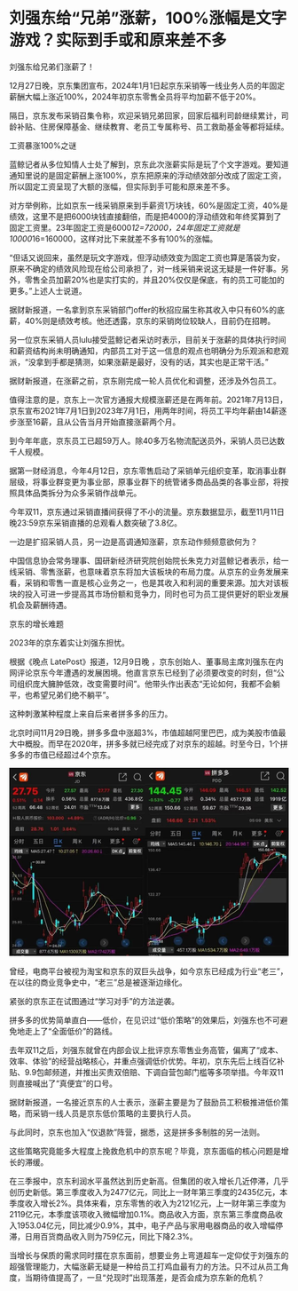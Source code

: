 # 刘强东给“兄弟”涨薪，100%涨幅是文字游戏？实际到手或和原来差不多

刘强东给兄弟们涨薪了！

12月27日晚，京东集团宣布，2024年1月1日起京东采销等一线业务人员的年固定薪酬大幅上涨近100%，2024年初京东零售全员将平均加薪不低于20%。

隔日，京东发布采销召集令称，欢迎采销兄弟回家，回家后福利司龄继续累计，司龄补贴、住房保障基金、继续教育、老员工专属称号、员工救助基金等都将延续。

工资暴涨100%之谜

蓝鲸记者从多位知情人士处了解到，京东此次涨薪实际是玩了个文字游戏。要知道通知里说的是固定薪酬上涨100%，京东把原来的浮动绩效部分改成了固定工资，所以固定工资呈现了大额的涨幅，但实际到手可能和原来差不多。

对方举例称，比如京东一线采销原来到手薪资1万块钱，60%是固定工资，40%是绩效，这里不是把6000块钱直接翻倍，而是把4000的浮动绩效和年终奖算到了固定工资里。23年固定工资是6000*12=72000，24年固定工资就是10000*16=160000，这样对比下来就差不多有100%的涨幅。

“但话又说回来，虽然是玩文字游戏，但浮动绩效变为固定工资也算是落袋为安，原来不确定的绩效风险现在给公司承担了，对一线采销来说这无疑是一件好事。另外，零售全员加薪20%也是实打实的，并且20%仅仅是保底，有的员工可能加的更多。”上述人士说道。

据财新报道，一名拿到京东采销部门offer的秋招应届生称其收入中只有60%的底薪，40%则是绩效考核。他还透露，京东的采销岗位较缺人，目前仍在招聘。

另一位京东采销人员lulu接受蓝鲸记者采访时表示，目前关于涨薪的具体执行时间和薪资结构尚未明确通知，内部员工对于这一信息的观点也明确分为乐观派和悲观派，“没拿到手都是猜测，如果涨薪是最好，没有的话，其实也是正常干活。”

据财新报道，在涨薪之前，京东刚完成一轮人员优化和调整，还涉及外包员工。

值得注意的是，京东上一次官方通报大规模涨薪还是在两年前。2021年7月13日，京东宣布2021年7月1日到2023年7月1日，用两年时间，将员工平均年薪由14薪逐步涨至16薪，且从公告当月开始直接涨薪两个月。

到今年年底，京东员工已超59万人。除40多万名物流配送员外，采销人员已达数千人规模。

据第一财经消息，今年4月12日，京东零售启动了采销单元组织变革，取消事业群层级，将事业群变更为事业部，原事业群下的统管诸多商品品类的各事业部，将按照具体品类拆分为众多采销作战单元。

今年双11，京东通过采销直播间获得了不小的流量。京东数据显示，截至11月11日晚23:59京东采销直播的总观看人数突破了3.8亿。

一边是扩招采销人员，另一边是高调通知涨薪，京东动作频频意欲何为？

中国信息协会常务理事、国研新经济研究院创始院长朱克力对蓝鲸记者表示，给一线采销、零售涨薪，也意味着京东将加大该板块的布局力度。从京东的业务发展来看，采销和零售一直是核心业务之一，也是其收入和利润的重要来源。加大对该板块的投入可进一步提高其市场份额和竞争力，同时也可为员工提供更好的职业发展机会及薪酬待遇。

京东的增长难题

2023年的京东着实让刘强东担忧。

根据《晚点 LatePost》报道，12月9日晚
，京东创始人、董事局主席刘强东在内网评论京东今年遭遇的发展困境。他直言京东已经到了必须要改变的时刻，但“公司组织庞大臃肿低效，改变需要时间”。他带头作出表态“无论如何，我都不会躺平，也希望兄弟们绝不躺平”。

这种刺激某种程度上来自后来者拼多多的压力。

北京时间11月29日晚，拼多多盘中涨超3%，市值超越阿里巴巴，成为美股市值最大中概股。而早在2020年，拼多多就已经完成了对京东的超越。时至今日，1个拼多多的市值已经超过4个京东。

![70737f2a2b1e4804694f6c016032b6c2.jpg](./刘强东给兄弟涨薪100涨幅是文字游戏实际到手或和原来差不多/70737f2a2b1e4804694f6c016032b6c2.jpg)

曾经，电商平台被视为淘宝和京东的双巨头战争，如今京东已经成为行业“老三”，在以往的商业竞争史中，“老三”总是被逐渐边缘化。

紧张的京东正在试图通过“学习对手”的方法逆袭。

拼多多的优势简单直白——低价，在见识过“低价策略”的效果后，刘强东也不可避免地走上了“全面低价”的路线。

去年双11之后，刘强东就曾在内部会议上批评京东零售业务高管，偏离了“成本、效率、体验”的经营战略核心，并重点强调低价优势。年初，京东先后上线百亿补贴、9.9包邮频道，并推出买贵双倍赔、下调自营包邮门槛等多项举措。今年双11则直接喊出了“真便宜”的口号。

据财新报道，一名接近京东的人士表示，涨薪主要是为了鼓励员工积极推进低价策略，而采销一线人员是京东低价策略的主要执行人员。

与此同时，京东也加入“仅退款”阵营，据悉，这是拼多多制胜的另一法则。

这些策略究竟能多大程度上挽救危机中的京东呢？毕竟，京东面临的核心问题是增长的滞缓。

在三季报中，京东利润水平虽然达到历史新高。但集团的收入增长几近停滞，几乎创历史新低。第三季度收入为2477亿元，同比上一财年第三季度的2435亿元，本季度收入增长2%。具体来看，京东零售的收入为2121亿元，上一财年第三季度为2119亿元，本季度该项收入微幅增加0.1%。商品收入方面，京东第三季度商品收入1953.04亿元，同比减少0.9%，其中，电子产品与家用电器商品的收入增幅停滞，日用百货商品收入则为759亿元，同比下降2.3%。

当增长与保质的需求同时摆在京东面前，想要业务上弯道超车一定仰仗于刘强东的超强管理能力，大幅涨薪无疑是一种给员工打鸡血最有力的方法。只不过从员工角度，当期待值提高了，一旦“兑现时”出现落差，是否会成为京东新的危机？


